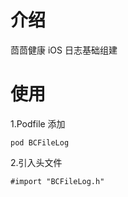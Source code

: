 <h1>介绍</h1>

茴茴健康 iOS 日志基础组建


	

<h1>使用</h1>

1.Podfile 添加

	pod BCFileLog
	
2.引入头文件

	#import "BCFileLog.h"
